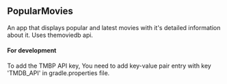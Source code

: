 ## PopularMovies

An app that displays popular and latest movies with it's detailed information about it.
Uses themoviedb api.

#### For development
To add the TMBP API key,
You need to add key-value pair entry with key 'TMDB_API' in gradle.properties file.
